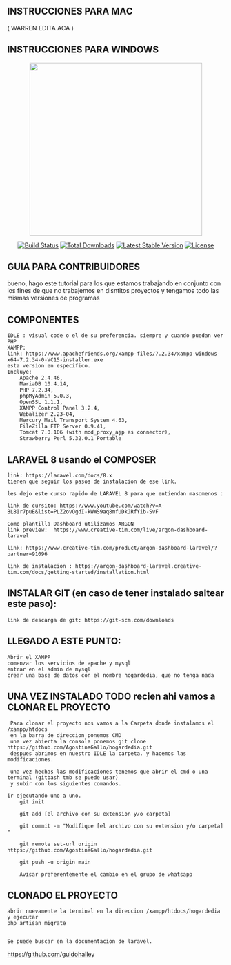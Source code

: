 ## INSTRUCCIONES PARA MAC 
 ( WARREN EDITA ACA )

## INSTRUCCIONES PARA WINDOWS 

<p align="center"><a href="https://laravel.com" target="_blank"><img src="https://raw.githubusercontent.com/laravel/art/master/logo-lockup/5%20SVG/2%20CMYK/1%20Full%20Color/laravel-logolockup-cmyk-red.svg" width="400"></a></p>

<p align="center">
<a href="https://travis-ci.org/laravel/framework"><img src="https://travis-ci.org/laravel/framework.svg" alt="Build Status"></a>
<a href="https://packagist.org/packages/laravel/framework"><img src="https://img.shields.io/packagist/dt/laravel/framework" alt="Total Downloads"></a>
<a href="https://packagist.org/packages/laravel/framework"><img src="https://img.shields.io/packagist/v/laravel/framework" alt="Latest Stable Version"></a>
<a href="https://packagist.org/packages/laravel/framework"><img src="https://img.shields.io/packagist/l/laravel/framework" alt="License"></a>
</p>

## GUIA PARA CONTRIBUIDORES 

bueno, hago este tutorial para los que estamos trabajando en conjunto con los
 fines de que no trabajemos en disntitos proyectos
  y tengamos todo las mismas versiones de programas


## COMPONENTES 
    IDLE : visual code o el de su preferencia. siempre y cuando puedan ver PHP
    XAMPP: 
    link: https://www.apachefriends.org/xampp-files/7.2.34/xampp-windows-x64-7.2.34-0-VC15-installer.exe
    esta version en especifico. 
    Incluye: 
        Apache 2.4.46,
        MariaDB 10.4.14, 
        PHP 7.2.34, 
        phpMyAdmin 5.0.3,
        OpenSSL 1.1.1, 
        XAMPP Control Panel 3.2.4,
        Webalizer 2.23-04, 
        Mercury Mail Transport System 4.63,
        FileZilla FTP Server 0.9.41,
        Tomcat 7.0.106 (with mod_proxy_ajp as connector),
        Strawberry Perl 5.32.0.1 Portable

## LARAVEL 8 usando el COMPOSER
    link: https://laravel.com/docs/8.x
    tienen que seguir los pasos de instalacion de ese link.

    les dejo este curso rapido de LARAVEL 8 para que entiendan masomenos : 

    link de cursito: https://www.youtube.com/watch?v=A-BL8Ir7puE&list=PLZ2ovOgdI-kWWS9aq8mfUDkJRfYib-SvF

    Como plantilla Dashboard utilizamos ARGON
    link preview:  https://www.creative-tim.com/live/argon-dashboard-laravel

    link: https://www.creative-tim.com/product/argon-dashboard-laravel/?partner=91096

    link de instalacion : https://argon-dashboard-laravel.creative-tim.com/docs/getting-started/installation.html


## INSTALAR GIT (en caso de tener instalado saltear este paso):
    link de descarga de git: https://git-scm.com/downloads
    
## LLEGADO A ESTE PUNTO:
    Abrir el XAMPP
    comenzar los servicios de apache y mysql
    entrar en el admin de mysql
    crear una base de datos con el nombre hogardedia, que no tenga nada

## UNA VEZ INSTALADO TODO recien ahi vamos a CLONAR EL PROYECTO

     Para clonar el proyecto nos vamos a la Carpeta donde instalamos el /xampp/htdocs 
     en la barra de direccion ponemos CMD
     una vez abierta la consola ponemos git clone https://github.com/AgostinaGallo/hogardedia.git
     despues abrimos en nuestro IDLE la carpeta. y hacemos las modificaciones. 

     una vez hechas las modificaciones tenemos que abrir el cmd o una terminal (gitbash tmb se puede usar)
     y subir con los siguientes comandos. 

    ir ejecutando uno a uno.    
        git init

        git add [el archivo con su extension y/o carpeta] 

        git commit -m "Modifique [el archivo con su extension y/o carpeta]  "

        git remote set-url origin https://github.com/AgostinaGallo/hogardedia.git

        git push -u origin main

        Avisar preferentemente el cambio en el grupo de whatsapp 
        
## CLONADO EL PROYECTO
    abrir nuevamente la terminal en la direccion /xampp/htdocs/hogardedia  y ejecutar 
    php artisan migrate 
    
    
    Se puede buscar en la documentacion de laravel. 
  

https://github.com/guidohalley


